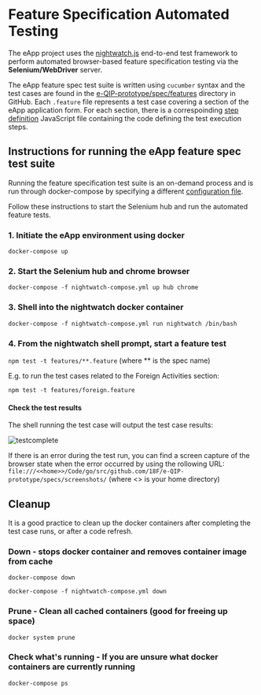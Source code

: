 # Feature Specification Automated Testing
The eApp project uses the [nightwatch.js](http://nightwatchjs.org/) end-to-end test framework to perform automated browser-based feature specification testing via the **Selenium/WebDriver** server.  

The eApp feature spec test suite is written using `cucumber` syntax and the test cases are found in the [e-QIP-prototype/spec/features](https://github.com/truetandem/e-QIP-prototype/tree/master/specs/features) directory in GitHub.  Each `.feature` file represents a test case covering a section of the eApp application form.  For each section, there is a correspoinding [step definition](https://github.com/truetandem/e-QIP-prototype/tree/master/specs/features/step_definitions) JavaScript file containing the code defining the test execution steps.


## Instructions for running the eApp feature spec test suite
Running the feature specification test suite is an on-demand process and is run through docker-compose by specifying a different [configuration file](https://github.com/truetandem/e-QIP-prototype/blob/master/nightwatch-compose.yml).  

Follow these instructions to start the Selenium hub and run the automated feature tests.

### 1. Initiate the eApp environment using docker
`docker-compose up`

### 2. Start the Selenium hub and chrome browser
`docker-compose -f nightwatch-compose.yml up hub chrome`

### 3. Shell into the nightwatch docker container
`docker-compose -f nightwatch-compose.yml run nightwatch /bin/bash`

### 4. From the nightwatch shell prompt, start a feature test
`npm test -t features/**.feature`   (where ** is the spec name)

E.g. to run the test cases related to the Foreign Activities section:

`npm test -t features/foreign.feature`


#### Check the test results
The shell running the test case will output the test case results:

![testcomplete](https://user-images.githubusercontent.com/12962390/36751785-2036488c-1bcf-11e8-9da3-e6bfd99c1290.png)


If there is an error during the test run, you can find a screen capture of the browser state when the error occurred by using the rollowing URL: 
`file:///<<home>>/Code/go/src/github.com/18F/e-QIP-prototype/specs/screenshots/`  (where <<home>> is your home directory)


## Cleanup
It is a good practice to clean up the docker containers after completing the test case runs, or after a code refresh. 

### **Down** - stops docker container and removes container image from cache
`docker-compose down`

`docker-compose -f nightwatch-compose.yml down`

### **Prune** - Clean all cached containers (good for freeing up space) 
`docker system prune`

### **Check what's running** - If you are unsure what docker containers are currently running
`docker-compose ps`

